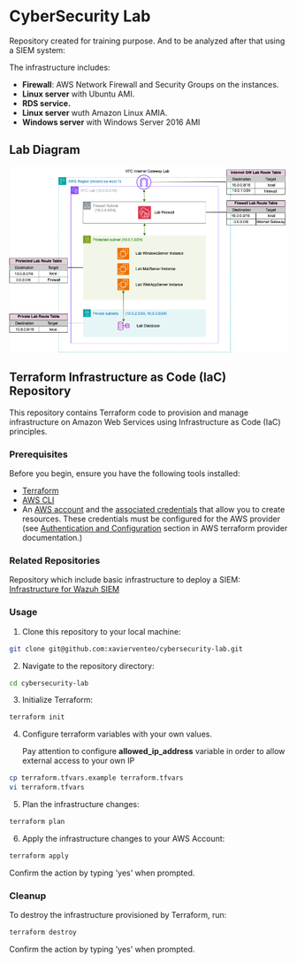# CyberSecurity Lab

Repository created for training purpose. And to be analyzed after that using a SIEM system:

The infrastructure includes:
- **Firewall**: AWS Network Firewall and Security Groups on the instances.
- **Linux server** with Ubuntu AMI.
- **RDS service.**
- **Linux server** wuth Amazon Linux AMIA.
- **Windows server** with Windows Server 2016 AMI

## Lab Diagram

![Laboratory Diagram](Diagrams/CybersecurityLab-net-map-Network-Map.png)

## Terraform Infrastructure as Code (IaC) Repository

This repository contains Terraform code to provision and manage infrastructure on Amazon Web Services using Infrastructure as Code (IaC) principles.

### Prerequisites

Before you begin, ensure you have the following tools installed:

- [Terraform](https://www.terraform.io/downloads.html)
- [AWS CLI](https://aws.amazon.com/cli/)
- An [AWS account](https://aws.amazon.com/free/?all-free-tier) and the [associated credentials](https://docs.aws.amazon.com/IAM/latest/UserGuide/security-creds.html) that allow you to create resources. These credentials must be configured for the AWS provider (see [Authentication and Configuration](https://registry.terraform.io/providers/hashicorp/aws/latest/docs#authentication-and-configuration) section in AWS terraform provider documentation.)

### Related Repositories

Repository which include basic infrastructure to deploy a SIEM: [Infrastructure for Wazuh SIEM](https://github.com/xavierventeo/terraform-wazuh-aws-ec2-elastic-ip)

### Usage

1. Clone this repository to your local machine:

```bash
git clone git@github.com:xavierventeo/cybersecurity-lab.git
```

2. Navigate to the repository directory:

```bash
cd cybersecurity-lab
```

3. Initialize Terraform:

```bash
terraform init
```

4. Configure terraform variables with your own values.

    Pay attention to configure **allowed_ip_address** variable in order to allow external access to your own IP

```bash
cp terraform.tfvars.example terraform.tfvars
vi terraform.tfvars
```

5. Plan the infrastructure changes:

```bash
terraform plan
```

6. Apply the infrastructure changes to your AWS Account:

```bash
terraform apply
```

Confirm the action by typing 'yes' when prompted.

### Cleanup

To destroy the infrastructure provisioned by Terraform, run:

```bash
terraform destroy
```

Confirm the action by typing 'yes' when prompted.